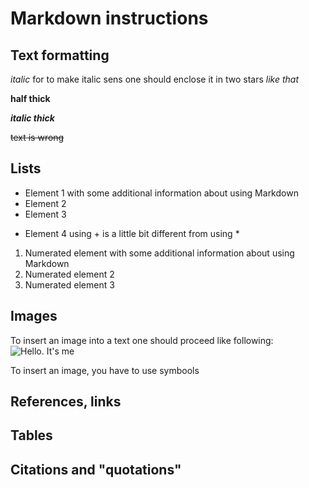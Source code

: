 # Markdown instructions

## Text formatting

*italic* for to make italic sens one should enclose it in two stars *like that*

**half thick**

__*italic thick*__

~~text is wrong~~

## Lists

* Element 1 with some additional information about using Markdown
* Element 2
* Element 3
+ Element 4 using + is a little bit different from using *

1. Numerated element with some additional information about using Markdown
2. Numerated element 2
3. Numerated element 3

## Images

To insert an image into a text one should proceed like following:
![Hello. It's me](yava.jpg)

To insert an image, you have to use symbools ![]()

## References, links

## Tables

## Citations and "quotations"

